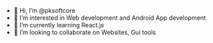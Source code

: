- 👋 Hi, I’m @pksoftcore
- 👀 I’m interested in Web development and Android App development
- 🌱 I’m currently learning React.js
- 💞️ I’m looking to collaborate on Websites, Gui tools
